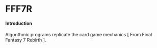 # FFF7R

#### Introduction
Algorithmic programs replicate the card game mechanics [ From Final Fantasy 7 Rebirth ].